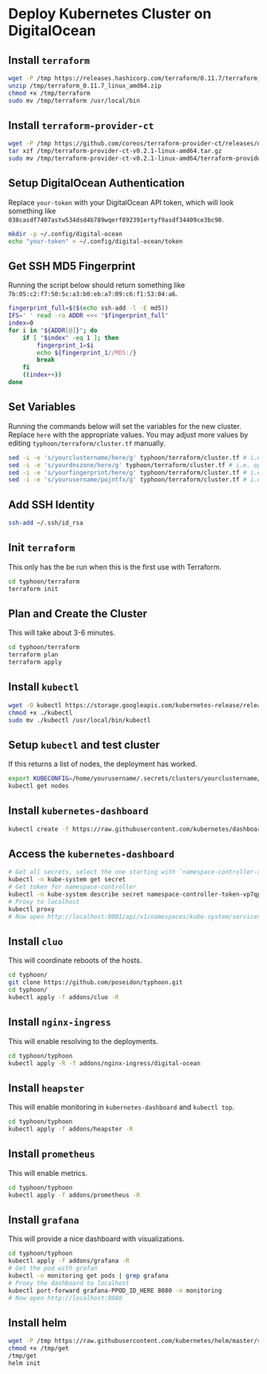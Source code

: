 # Deploy Kubernetes Cluster on DigitalOcean

## Install `terraform`

```bash
wget -P /tmp https://releases.hashicorp.com/terraform/0.11.7/terraform_0.11.7_linux_amd64.zip
unzip /tmp/terraform_0.11.7_linux_amd64.zip
chmod +x /tmp/terraform
sudo mv /tmp/terraform /usr/local/bin
```

## Install `terraform-provider-ct`

```bash
wget -P /tmp https://github.com/coreos/terraform-provider-ct/releases/download/v0.2.1/terraform-provider-ct-v0.2.1-linux-amd64.tar.gz
tar xzf /tmp/terraform-provider-ct-v0.2.1-linux-amd64.tar.gz
sudo mv /tmp/terraform-provider-ct-v0.2.1-linux-amd64/terraform-provider-ct /usr/local/bin/
```

## Setup DigitalOcean Authentication

Replace `your-token` with your DigitalOcean API token, which will look something like `038casdf7407astw534dsd4b789wqerf892391ertyf9asdf34409ce3bc90`.

```bash
mkdir -p ~/.config/digital-ocean
echo "your-token" > ~/.config/digital-ocean/token
```

## Get SSH MD5 Fingerprint

Running the script below should return something like `7b:05:c2:f7:50:5c:a3:b0:eb:a7:09:c6:f1:53:04:a6`.

```bash
fingerprint_full=$($(echo ssh-add -l -E md5))
IFS=' ' read -ra ADDR <<< "$fingerprint_full"
index=0
for i in "${ADDR[@]}"; do
    if [ "$index" -eq 1 ]; then
        fingerprint_1=$i
        echo ${fingerprint_1//MD5:/}
        break
    fi
    ((index++))
done
```

## Set Variables

Running the commands below will set the variables for the new cluster. Replace `here` with the appropriate values.
You may adjust more values by editing `typhoon/terraform/cluster.tf` manually.

```bash
sed -i -e 's/yourclustername/here/g' typhoon/terraform/cluster.tf # i.e. opensdcp-cluster1
sed -i -e 's/yourdnszone/here/g' typhoon/terraform/cluster.tf # i.e. opensdcp.org
sed -i -e 's/yourfingerprint/here/g' typhoon/terraform/cluster.tf # i.e. 7b:05:c2:f7:50:5c:a3:b0:eb:a7:09:c6:f1:53:04:a6
sed -i -e 's/yourusername/pojntfx/g' typhoon/terraform/cluster.tf # i.e. pojntfx
```

## Add SSH Identity

```bash
ssh-add ~/.ssh/id_rsa
```

## Init `terraform`

This only has the be run when this is the first use with Terraform.

```bash
cd typhoon/terraform
terraform init
```

## Plan and Create the Cluster

This will take about 3-6 minutes.

```bash
cd typhoon/terraform
terraform plan
terraform apply
```

## Install `kubectl`

```bash
wget -O kubectl https://storage.googleapis.com/kubernetes-release/release/$(curl -s https://storage.googleapis.com/kubernetes-release/release/stable.txt)/bin/linux/amd64/kubectl
chmod +x ./kubectl
sudo mv ./kubectl /usr/local/bin/kubectl
```

## Setup `kubectl` and test cluster

If this returns a list of nodes, the deployment has worked.

```bash
export KUBECONFIG=/home/yourusername/.secrets/clusters/yourclustername/auth/kubeconfig
kubectl get nodes
```

## Install `kubernetes-dashboard`

```bash
kubectl create -f https://raw.githubusercontent.com/kubernetes/dashboard/master/src/deploy/recommended/kubernetes-dashboard.yaml
```

## Access the `kubernetes-dashboard`

```bash
# Get all secrets, select the one starting with `namespace-controller-xxxxx`
kubectl -n kube-system get secret
# Get token for namespace-controller
kubectl -n kube-system describe secret namespace-controller-token-vp7qp
# Proxy to localhost
kubectl proxy
# Now open http://localhost:8001/api/v1/namespaces/kube-system/services/https:kubernetes-dashboard:/proxy/ and login with the token!
```

## Install `cluo`

This will coordinate reboots of the hosts.

```bash
cd typhoon/
git clone https://github.com/poseidon/typhoon.git
cd typhoon/
kubectl apply -f addons/cluo -R
```

## Install `nginx-ingress`

This will enable resolving to the deployments.

```bash
cd typhoon/typhoon
kubectl apply -R -f addons/nginx-ingress/digital-ocean
```

## Install `heapster`

This will enable monitoring in `kubernetes-dashboard` and `kubectl top`.

```bash
cd typhoon/typhoon
kubectl apply -f addons/heapster -R
```

## Install `prometheus`

This will enable metrics.

```bash
cd typhoon/typhoon
kubectl apply -f addons/prometheus -R
```

## Install `grafana`

This will provide a nice dashboard with visualizations.

```bash
cd typhoon/typhoon
kubectl apply -f addons/grafana -R
# Get the pod with grafan
kubectl -n monitoring get pods | grep grafana
# Proxy the dashboard to localhost
kubectl port-forward grafana-PPOD_ID_HERE 8080 -n monitoring
# Now open http://localhost:8080
```

## Install helm

```bash
wget -P /tmp https://raw.githubusercontent.com/kubernetes/helm/master/scripts/get
chmod +x /tmp/get
/tmp/get
helm init
```